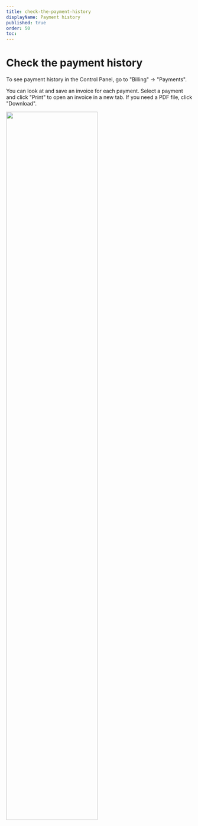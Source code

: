 ```yaml
---
title: check-the-payment-history
displayName: Payment history
published: true
order: 50
toc:
---
```

# Check the payment history

To see payment history in the Control Panel, go to "Billing" → "Payments".

You can look at and save an invoice for each payment. Select a payment and click "Print" to open an invoice in a new tab. If you need a PDF file, click "Download".

<img src="https://assets.gcore.pro/docs/hosting/payments/check-the-payment-history/mceclip0.png" alt="" width="70%">